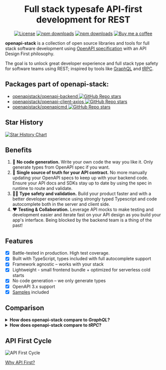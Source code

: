 <div align="center">
<h1>Full stack typesafe API-first development for REST</h1>

[![License](http://img.shields.io/:license-mit-blue.svg)](https://github.com/anttiviljami/openapi-stack/blob/master/LICENSE)
[![npm downloads](https://img.shields.io/npm/dw/openapi-backend)](https://www.npmjs.com/package/openapi-backend)
[![npm downloads](https://img.shields.io/npm/dw/openapi-client-axios)](https://www.npmjs.com/package/openapi-client-axios)
[![Buy me a coffee](https://img.shields.io/badge/donate-buy%20me%20a%20coffee-orange)](https://buymeacoff.ee/anttiviljami)

</div>

**openapi-stack** is a collection of open source libraries and tools for full stack software development using [OpenAPI specification](https://www.openapis.org/) with an API Design First philosophy.

The goal is to unlock great developer experience and full stack type safety for software teams using REST; inspired by tools like [GraphQL](https://graphql.org/) and [tRPC](https://trpc.io).

## Packages part of openapi-stack:

- [openapistack/openapi-backend ![GitHub Repo stars](https://img.shields.io/github/stars/anttiviljami/openapi-backend?style=social)](https://github.com/anttiviljami/openapi-backend)
- [openapistack/openapi-client-axios ![GitHub Repo stars](https://img.shields.io/github/stars/anttiviljami/openapi-client-axios?style=social)](https://github.com/anttiviljami/openapi-client-axios)
- [openapistack/openapicmd ![GitHub Repo stars](https://img.shields.io/github/stars/anttiviljami/openapicmd?style=social)](https://github.com/anttiviljami/openapicmd)

## Star History

[![Star History Chart](https://api.star-history.com/svg?repos=openapistack/openapi-backend,openapistack/openapi-client-axios,openapistack/openapicmd,openapistack/docs&type=Date)](https://star-history.com/#openapistack/openapi-backend&openapistack/openapi-client-axios&openapistack/openapicmd&openapistack/docs&Date)

## Benefits

1. 🚀 **No code generation.** Write your own code the way you like it. Only generate types from OpenAPI spec if you want.
1. 🤝 **Single source of truth for your API contract.** No more manually updating your OpenAPI specs to keep up with your backend code. Ensure your API docs and SDKs stay up to date by using the spec in runtime to route and validate.
1. 🧙‍♂️ **Type safety and validation.** Build your product faster and with a better developer experience using strongly typed Typescript and code autocomplete both in the server and client side.
1. ❤️ **Testing & Collaboration.** Leverage API mocks to make testing and development easier and iterate fast on your API design as you build your app's interface. Being blocked by the backend team is a thing of the past!

## Features

- [x] Battle-tested in production. High test coverage.
- [x] Built with TypeScript, types included with full autocomplete support
- [x] Framework agnostic – works with your stack
- [x] Lightweight - small frontend bundle + optimized for serverless cold starts
- [x] No code generation – we only generate types
- [x] OpenAPI 3.x support
- [x] [Samples](https://openapistack.co/docs/examples/boilerplate/) included

## Comparison

<details>
<summary><b>How does openapi-stack compare to <i>GraphQL</i>?</b></summary>

[*GraphQL*](https://graphql.org/) is a query language for APIs developed by Facebook. It gives API clients full control over the data they query, making it extremely flexible and efficient for client-centric use cases.

Similar to [OpenAPI specification](https://www.openapis.org/), GraphQL APIs define a strongly typed schema for the data and mutations they support which makes them discoverable and intuitive to develop against.

OpenAPI stack achieves the same type safety and great developer experience by using the OpenAPI specification as a single source of truth for the API contract, used to generate types for both client and server side and utilising it for routing and validation during runtime.

Both GraphQL and openapi-stack encourage an [API First](https://openapistack.co/docs/api-first/) approach where the API contract is treated as a first class citizen in software design instead of treating it as merely documentation.

While REST APIs don't generally provide the same level of control to clients as GraphQL, many times this could be seen as a benefit especially in scenarios where strict control over data access and operations is crucial.

Many organizations choose REST over GraphQL due to more established conventions, simplicity, and the ability to leverage standard HTTP features directly. Widespread knowledge around REST contribute to its choice among organizations looking for a tried-and-tested approach to building APIs.
</details>

<details>
<summary><b>How does openapi-stack compare to <i>tRPC</i>?</b></summary>

[tRPC](https://trpc.io/) is a *Remote Procedure Call* (RPC) library for Typescript to build and consume typesafe APIs.

Designed for full-stack Typescript applications, tRPC allows direct sharing of types between both the client and server, without relying on code generation.

Unlike GraphQL and REST, tRPC doesn't expose a standard machine-readable API schema to be consumed by clients, instead taking a more straightforward approach of exposing endpoints or *procedures*, essentially [*"just functions"*](https://trpc.io/docs/concepts#its-just-functions) invoked by the client to the server.

OpenAPI stack achieves type safety using a similar workflow to tRPC's procedures with [*OpenAPI operations*](https://github.com/OAI/OpenAPI-Specification/blob/master/versions/3.0.0.md#operation-object), also avoiding code generation by only generating types from OpenAPI spec and using the machine readable contract in the runtime for routing and validation.

While the lightweight tRPC approach is optimal for teams just looking to build full stack applications, teams looking to build robust APIs are better served by the API design first approach of openapi-stack or GraphQL.

</details>

## API First Cycle

![API First Cycle](https://github.com/openapistack/docs/blob/main/static/img/openapi-stack.drawio.png?raw=true)

[Why API First?](https://openapistack.co/docs/api-first)
